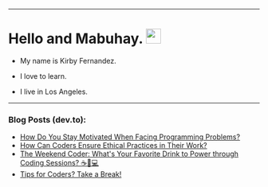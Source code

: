 
<img src="https://komarev.com/ghpvc/?username=kirbygit&style=flat-square&color=blue" alt=""/>

---
<h1>
  Hello and Mabuhay.
  <img src="https://media.giphy.com/media/hvRJCLFzcasrR4ia7z/giphy.gif" width="30px"/>
</h1>

- My name is Kirby Fernandez.

- I love to learn.

- I live in Los Angeles.

---

### Blog Posts (dev.to):
<!-- BLOG-POST-LIST:START -->
- [How Do You Stay Motivated When Facing Programming Problems?](https://dev.to/codenewbieteam/how-do-you-stay-motivated-when-facing-programming-problems-580l)
- [How Can Coders Ensure Ethical Practices in Their Work?](https://dev.to/codenewbieteam/how-can-coders-ensure-ethical-practices-in-their-work-2ao0)
- [The Weekend Coder: What&#39;s Your Favorite Drink to Power through Coding Sessions? ☕🥤💻](https://dev.to/codenewbieteam/the-weekend-coder-whats-your-favorite-drink-to-power-through-coding-sessions-1ok7)
- [Tips for Coders? Take a Break!](https://dev.to/codenewbieteam/tips-for-coders-take-a-break-4l47)
<!-- BLOG-POST-LIST:END -->
